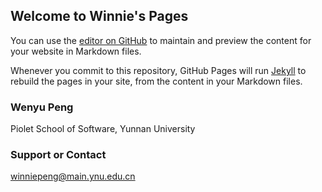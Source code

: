 ## Welcome to Winnie's Pages

You can use the [editor on GitHub](https://github.com/LiryWinnie/LiryWinnie.github.io/edit/main/index.md) to maintain and preview the content for your website in Markdown files.

Whenever you commit to this repository, GitHub Pages will run [Jekyll](https://jekyllrb.com/) to rebuild the pages in your site, from the content in your Markdown files.

### Wenyu Peng

Piolet School of Software, Yunnan University



### Support or Contact

winniepeng@main.ynu.edu.cn
